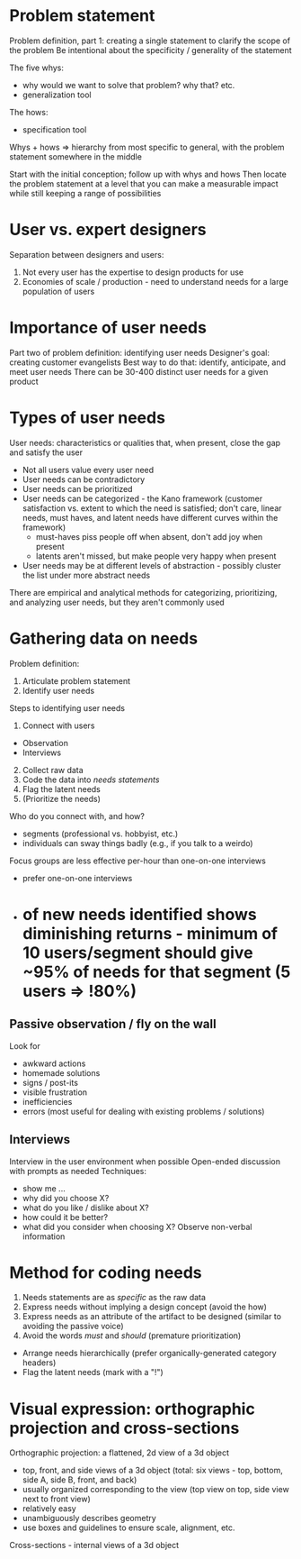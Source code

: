 # Problem statement
Problem definition, part 1: creating a single statement to clarify the scope of the problem
Be intentional about the specificity / generality of the statement

The five whys:
* why would we want to solve that problem? why that? etc.
* generalization tool

The hows:
* specification tool

Whys + hows => hierarchy from most specific to general, with the problem statement somewhere in the middle

Start with the initial conception; follow up with whys and hows
Then locate the problem statement at a level that you can make a measurable impact while still keeping a range of possibilities

# User vs. expert designers
Separation between designers and users:
1. Not every user has the expertise to design products for use
2. Economies of scale / production - need to understand needs for a large population of users

# Importance of user needs
Part two of problem definition: identifying user needs
Designer's goal: creating customer evangelists
Best way to do that: identify, anticipate, and meet user needs
There can be 30-400 distinct user needs for a given product

# Types of user needs
User needs: characteristics or qualities that, when present, close the gap and satisfy the user
* Not all users value every user need
* User needs can be contradictory
* User needs can be prioritized
* User needs can be categorized - the Kano framework (customer satisfaction vs. extent to which the need is satisfied; don't care, linear needs, must haves, and latent needs have different curves within the framework)
  * must-haves piss people off when absent, don't add joy when present
  * latents aren't missed, but make people very happy when present
* User needs may be at different levels of abstraction - possibly cluster the list under more abstract needs

There are empirical and analytical methods for categorizing, prioritizing, and analyzing user needs, but they aren't commonly used

# Gathering data on needs
Problem definition:
1. Articulate problem statement
2. Identify user needs

Steps to identifying user needs
1. Connect with users
  * Observation
  * Interviews
2. Collect raw data
3. Code the data into *needs statements*
4. Flag the latent needs
5. (Prioritize the needs)

Who do you connect with, and how? 
* segments (professional vs. hobbyist, etc.)
* individuals can sway things badly (e.g., if you talk to a weirdo)

Focus groups are less effective per-hour than one-on-one interviews
* prefer one-on-one interviews
* # of new needs identified shows diminishing returns - minimum of 10 users/segment should give ~95% of needs for that segment (5 users => !80%)

## Passive observation / fly on the wall
Look for
* awkward actions
* homemade solutions
* signs / post-its
* visible frustration
* inefficiencies
* errors
(most useful for dealing with existing problems / solutions)

## Interviews
Interview in the user environment when possible
Open-ended discussion with prompts as needed
Techniques:
* show me ...
* why did you choose X?
* what do you like / dislike about X?
* how could it be better?
* what did you consider when choosing X?
Observe non-verbal information

# Method for coding needs
1. Needs statements are as *specific* as the raw data
2. Express needs without implying a design concept (avoid the how)
3. Express needs as an attribute of the artifact to be designed (similar to avoiding the passive voice)
4. Avoid the words *must* and *should* (premature prioritization)

* Arrange needs hierarchically (prefer organically-generated category headers)
* Flag the latent needs (mark with a "!")

# Visual expression: orthographic projection and cross-sections
Orthographic projection: a flattened, 2d view of a 3d object
* top, front, and side views of a 3d object (total: six views - top, bottom, side A, side B, front, and back)
* usually organized corresponding to the view (top view on top, side view next to front view)
* relatively easy
* unambiguously describes geometry
* use boxes and guidelines to ensure scale, alignment, etc.

Cross-sections - internal views of a 3d object


